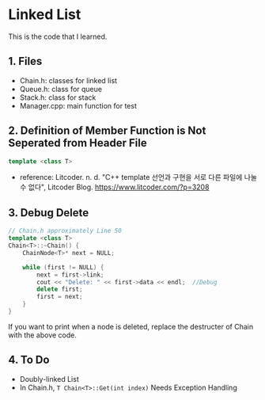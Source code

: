 # Linked List
This is the code that I learned.

## 1\. Files
* Chain.h: classes for linked list
* Queue.h: class for queue
* Stack.h: class for stack
* Manager.cpp: main function for test

## 2\. Definition of Member Function is Not Seperated from Header File
```cpp
template <class T>
```

* reference: Litcoder. n. d. "C++ template 선언과 구현을 서로 다른 파일에 나눌 수 없다", Litcoder Blog. <https://www.litcoder.com/?p=3208>

## 3\. Debug Delete
```cpp
// Chain.h approximately Line 50
template <class T>
Chain<T>::~Chain() {
	ChainNode<T>* next = NULL;

	while (first != NULL) {
		next = first->link;
        cout << "Delete: " << first->data << endl;  //Debug
		delete first;  
		first = next;
	}
}
```

If you want to print when a node is deleted, replace the destructer of Chain with the above code.

## 4\. To Do
* Doubly-linked List
* In Chain.h, ```T Chain<T>::Get(int index)``` Needs Exception Handling